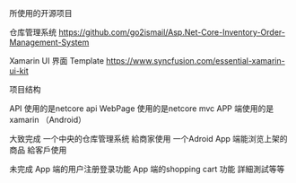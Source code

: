 所使用的开源项目

仓库管理系统 https://github.com/go2ismail/Asp.Net-Core-Inventory-Order-Management-System

Xamarin UI 界面 Template https://www.syncfusion.com/essential-xamarin-ui-kit

项目结构

API 使用的是netcore api
WebPage 使用的是netcore mvc
APP 端使用的是 xamarin （Android）

大致完成
一个中央的仓库管理系统 給商家使用
一个Adroid App 端能浏览上架的商品 給客戶使用

未完成
App 端的用户注册登录功能
App 端的shopping cart 功能
詳細測試等等